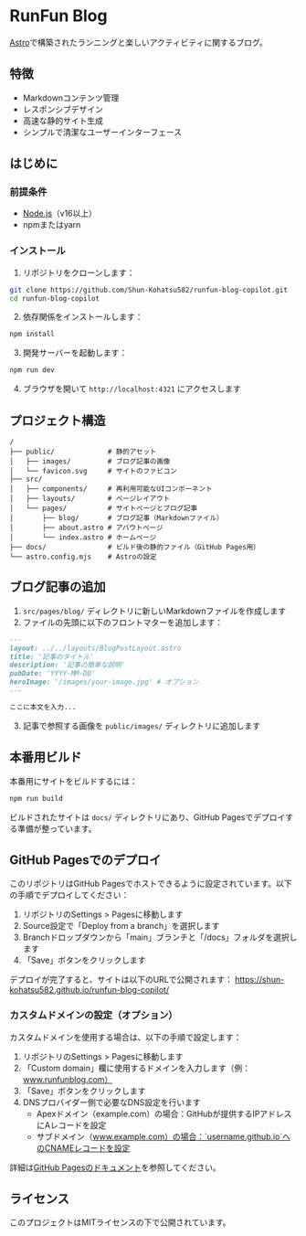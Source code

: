 # RunFun Blog

[Astro](https://astro.build)で構築されたランニングと楽しいアクティビティに関するブログ。

## 特徴

- Markdownコンテンツ管理
- レスポンシブデザイン
- 高速な静的サイト生成
- シンプルで清潔なユーザーインターフェース

## はじめに

### 前提条件

- [Node.js](https://nodejs.org/)（v16以上）
- npmまたはyarn

### インストール

1. リポジトリをクローンします：
```bash
git clone https://github.com/Shun-Kohatsu582/runfun-blog-copilot.git
cd runfun-blog-copilot
```

2. 依存関係をインストールします：
```bash
npm install
```

3. 開発サーバーを起動します：
```bash
npm run dev
```

4. ブラウザを開いて `http://localhost:4321` にアクセスします

## プロジェクト構造

```
/
├── public/             # 静的アセット
│   ├── images/         # ブログ記事の画像
│   └── favicon.svg     # サイトのファビコン
├── src/
│   ├── components/     # 再利用可能なUIコンポーネント
│   ├── layouts/        # ページレイアウト
│   └── pages/          # サイトページとブログ記事
│       ├── blog/       # ブログ記事（Markdownファイル）
│       ├── about.astro # アバウトページ
│       └── index.astro # ホームページ
├── docs/               # ビルド後の静的ファイル（GitHub Pages用）
└── astro.config.mjs    # Astroの設定
```

## ブログ記事の追加

1. `src/pages/blog/` ディレクトリに新しいMarkdownファイルを作成します
2. ファイルの先頭に以下のフロントマターを追加します：

```md
---
layout: ../../layouts/BlogPostLayout.astro
title: '記事のタイトル'
description: '記事の簡単な説明'
pubDate: 'YYYY-MM-DD'
heroImage: '/images/your-image.jpg' # オプション
---

ここに本文を入力...
```

3. 記事で参照する画像を `public/images/` ディレクトリに追加します

## 本番用ビルド

本番用にサイトをビルドするには：

```bash
npm run build
```

ビルドされたサイトは `docs/` ディレクトリにあり、GitHub Pagesでデプロイする準備が整っています。

## GitHub Pagesでのデプロイ

このリポジトリはGitHub Pagesでホストできるように設定されています。以下の手順でデプロイしてください：

1. リポジトリのSettings > Pagesに移動します
2. Source設定で「Deploy from a branch」を選択します
3. Branchドロップダウンから「main」ブランチと「/docs」フォルダを選択します
4. 「Save」ボタンをクリックします

デプロイが完了すると、サイトは以下のURLで公開されます：
https://shun-kohatsu582.github.io/runfun-blog-copilot/

### カスタムドメインの設定（オプション）

カスタムドメインを使用する場合は、以下の手順で設定します：

1. リポジトリのSettings > Pagesに移動します
2. 「Custom domain」欄に使用するドメインを入力します（例：www.runfunblog.com）
3. 「Save」ボタンをクリックします
4. DNSプロバイダー側で必要なDNS設定を行います
   - Apexドメイン（example.com）の場合：GitHubが提供するIPアドレスにAレコードを設定
   - サブドメイン（www.example.com）の場合：`username.github.io`へのCNAMEレコードを設定

詳細は[GitHub Pagesのドキュメント](https://docs.github.com/ja/pages/configuring-a-custom-domain-for-your-github-pages-site)を参照してください。

## ライセンス

このプロジェクトはMITライセンスの下で公開されています。
